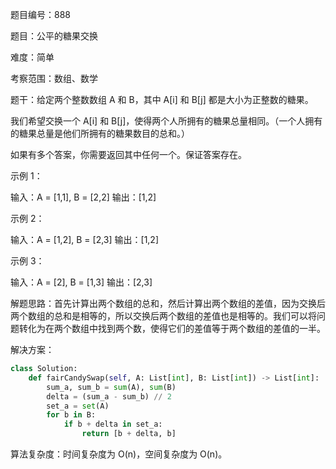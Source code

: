 题目编号：888

题目：公平的糖果交换

难度：简单

考察范围：数组、数学

题干：给定两个整数数组 A 和 B，其中 A[i] 和 B[j] 都是大小为正整数的糖果。

我们希望交换一个 A[i] 和 B[j]，使得两个人所拥有的糖果总量相同。（一个人拥有的糖果总量是他们所拥有的糖果数目的总和。）

如果有多个答案，你需要返回其中任何一个。保证答案存在。

示例 1：

输入：A = [1,1], B = [2,2]
输出：[1,2]

示例 2：

输入：A = [1,2], B = [2,3]
输出：[1,2]

示例 3：

输入：A = [2], B = [1,3]
输出：[2,3]

解题思路：首先计算出两个数组的总和，然后计算出两个数组的差值，因为交换后两个数组的总和是相等的，所以交换后两个数组的差值也是相等的。我们可以将问题转化为在两个数组中找到两个数，使得它们的差值等于两个数组的差值的一半。

解决方案：

```python
class Solution:
    def fairCandySwap(self, A: List[int], B: List[int]) -> List[int]:
        sum_a, sum_b = sum(A), sum(B)
        delta = (sum_a - sum_b) // 2
        set_a = set(A)
        for b in B:
            if b + delta in set_a:
                return [b + delta, b]
```

算法复杂度：时间复杂度为 O(n)，空间复杂度为 O(n)。